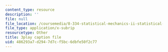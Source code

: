 ```yaml
---
content_type: resource
description: ''
file: null
file_location: /coursemedia/8-334-statistical-mechanics-ii-statistical-physics-of-fields-spring-2014/486293a7d2947d7cf5bc6dbfe50f2c77_eKVr-oKxMPg.srt
file_type: application/x-subrip
resourcetype: Other
title: 3play caption file
uid: 486293a7-d294-7d7c-f5bc-6dbfe50f2c77
---
```


